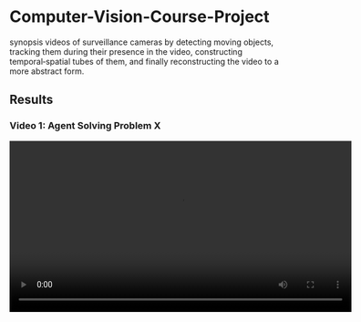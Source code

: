 # Computer-Vision-Course-Project
 synopsis videos of surveillance cameras by detecting moving objects, tracking them during their presence in the video,  constructing temporal‑spatial tubes of them, and finally reconstructing the video to a more abstract form.

 ## Results

### Video 1: Agent Solving Problem X
<video width="600" controls>
  <source src="https://github.com/mohammad-kalbasi/Computer-Vision-Course-Project/blob/main/Videos/with_optional1.mp4" type="video/mp4">
  Your browser does not support the video tag.
</video>
